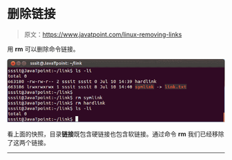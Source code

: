 # 删除链接

> 原文：<https://www.javatpoint.com/linux-removing-links>

用 **rm** 可以删除命令链接。

![Linux Removing Links](img/7535c484126961b263cd1cbe721e4e98.png)

看上面的快照，目录**链接**既包含硬链接也包含软链接。通过命令 **rm** 我们已经移除了这两个链接。

* * *